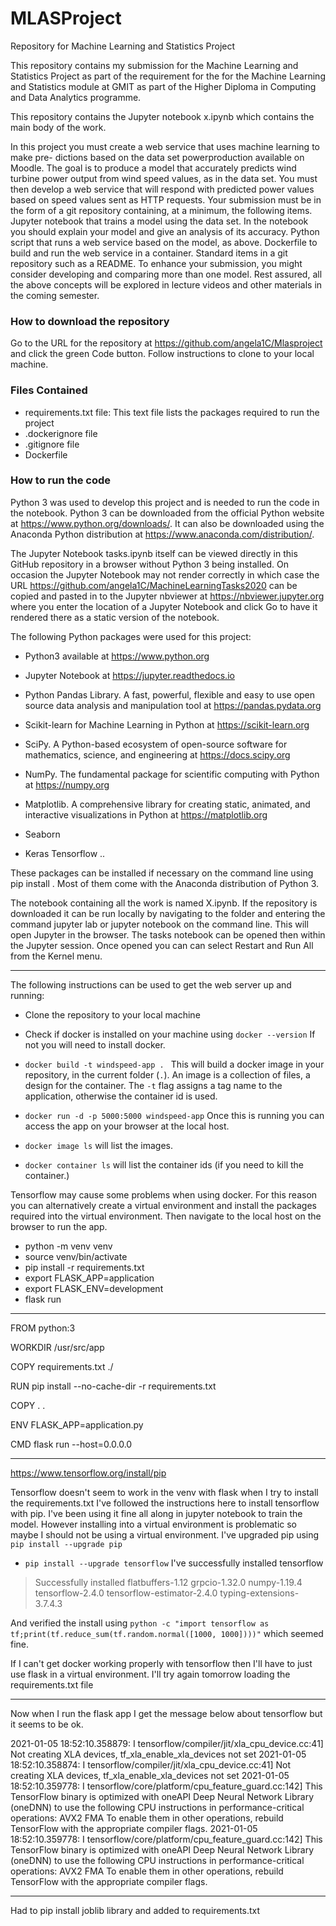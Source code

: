 # MLASProject
Repository for Machine Learning and Statistics Project

This repository contains my submission for the Machine Learning and Statistics Project as part of the requirement for the for the Machine Learning and Statistics module at GMIT as part of the Higher Diploma in Computing and Data Analytics programme.

This repository contains the Jupyter notebook x.ipynb which contains the main body of the work. 

In this project you must create a web service that uses machine learning to make pre- dictions based on the data set powerproduction available on Moodle. The goal is to produce a model that accurately predicts wind turbine power output from wind speed values, as in the data set. You must then develop a web service that will respond with predicted power values based on speed values sent as HTTP requests. Your submission must be in the form of a git repository containing, at a minimum, the following items.
Jupyter notebook that trains a model using the data set. In the notebook you should explain your model and give an analysis of its accuracy.
Python script that runs a web service based on the model, as above.
Dockerfile to build and run the web service in a container.
Standard items in a git repository such as a README. To enhance your submission, you might consider developing and comparing more than one model. Rest assured, all the above concepts will be explored in lecture videos and other materials in the coming semester.


### How to download the repository


Go to the URL for the repository at https://github.com/angela1C/Mlasproject and click the green Code button. Follow instructions to clone to your local machine.

### Files Contained 

- requirements.txt file: This text file lists the packages required to run the project
- .dockerignore file
- .gitignore file
- Dockerfile



### How to run the code

Python 3 was used to develop this project and is needed to run the code in the notebook. Python 3 can be downloaded from the official Python website at https://www.python.org/downloads/. It can also be downloaded using the Anaconda Python distribution at https://www.anaconda.com/distribution/.

The Jupyter Notebook tasks.ipynb itself can be viewed directly in this GitHub repository in a browser without Python 3 being installed. On occasion the Jupyter Notebook may not render correctly in which case the URL https://github.com/angela1C/MachineLearningTasks2020 can be copied and pasted in to the Jupyter nbviewer at https://nbviewer.jupyter.org where you enter the location of a Jupyter Notebook and click Go to have it rendered there as a static version of the notebook.

The following Python packages were used for this project:

- Python3 available at https://www.python.org
- Jupyter Notebook at https://jupyter.readthedocs.io
- Python Pandas Library. A fast, powerful, flexible and easy to use open source data analysis and manipulation tool at https://pandas.pydata.org
- Scikit-learn for Machine Learning in Python at https://scikit-learn.org
- SciPy. A Python-based ecosystem of open-source software for mathematics, science, and engineering at https://docs.scipy.org

- NumPy. The fundamental package for scientific computing with Python at https://numpy.org

- Matplotlib. A comprehensive library for creating static, animated, and interactive visualizations in Python at https://matplotlib.org
- Seaborn
- Keras Tensorflow ..

These packages can be installed if necessary on the command line using pip install <package name>. Most of them come with the Anaconda distribution of Python 3. 

The notebook containing all the work is named X.ipynb. If the repository is downloaded it can be run locally by navigating to the folder and entering the command jupyter lab or jupyter notebook on the command line. This will open Jupyter in the browser. The tasks notebook can be opened then within the Jupyter session. Once opened you can can select Restart and Run All from the Kernel menu.


---

The following instructions can be used to get the web server up and running:

- Clone the repository to your local machine

- Check if docker is installed on your machine using `docker --version`
If not you will need to install docker.

- `docker build -t windspeed-app . `
This will build a docker image in your repository, in the current folder (`.`). An image is a collection of files, a design for the container.
The `-t` flag assigns a tag name to the application, otherwise the container id is used.

- `docker run -d -p 5000:5000 windspeed-app`
Once this is running you can access the app on your browser at the local host.

- `docker image ls` will list the images. 

- `docker container ls` will list the container ids (if you need to kill the container.)


Tensorflow may cause some problems when using docker. For this reason you can alternatively create a virtual environment and install the packages required into the virtual environment. Then navigate to the local host on the browser to run the app.




- python -m venv venv 
- source venv/bin/activate
- pip install -r requirements.txt
- export FLASK_APP=application
- export FLASK_ENV=development
- flask run


---
FROM python:3 

WORKDIR /usr/src/app

COPY requirements.txt ./

RUN pip install --no-cache-dir -r requirements.txt

COPY . .

ENV FLASK_APP=application.py

CMD flask run --host=0.0.0.0

---

https://www.tensorflow.org/install/pip

Tensorflow doesn't seem to work in the venv with flask when I try to install the requirements.txt
I've followed the instructions here to install tensorflow with pip.
I've been using it fine all along in jupyter notebook to train the model.
However installing into a virtual environment is problematic so maybe I should not be using a virtual environment.
I've upgraded pip using ` pip install --upgrade pip`
- `pip install --upgrade tensorflow`
I've successfully installed tensorflow
>Successfully installed flatbuffers-1.12 grpcio-1.32.0 numpy-1.19.4 tensorflow-2.4.0 tensorflow-estimator-2.4.0 typing-extensions-3.7.4.3

And verified the install using
`python -c "import tensorflow as tf;print(tf.reduce_sum(tf.random.normal([1000, 1000])))"` which seemed fine.

If I can't get docker working properly with tensorflow then I'll have to just use flask in a virtual environment.
I'll try again tomorrow loading the requirements.txt file


---

Now when I run the flask app I get the message below about tensorflow but it seems to be ok.


2021-01-05 18:52:10.358879: I tensorflow/compiler/jit/xla_cpu_device.cc:41] Not creating XLA devices, tf_xla_enable_xla_devices not set
2021-01-05 18:52:10.358874: I tensorflow/compiler/jit/xla_cpu_device.cc:41] Not creating XLA devices, tf_xla_enable_xla_devices not set
2021-01-05 18:52:10.359778: I tensorflow/core/platform/cpu_feature_guard.cc:142] This TensorFlow binary is optimized with oneAPI Deep Neural Network Library (oneDNN) to use the following CPU instructions in performance-critical operations:  AVX2 FMA
To enable them in other operations, rebuild TensorFlow with the appropriate compiler flags.
2021-01-05 18:52:10.359778: I tensorflow/core/platform/cpu_feature_guard.cc:142] This TensorFlow binary is optimized with oneAPI Deep Neural Network Library (oneDNN) to use the following CPU instructions in performance-critical operations:  AVX2 FMA
To enable them in other operations, rebuild TensorFlow with the appropriate compiler flags.

---

Had to pip install joblib  library and added to requirements.txt
